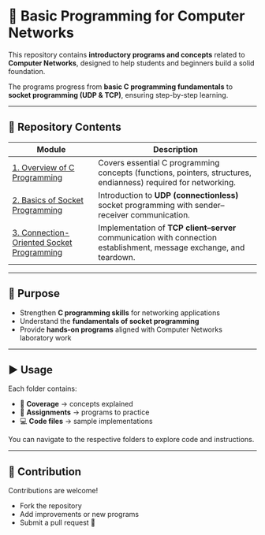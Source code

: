 # 📡 Basic Programming for Computer Networks

This repository contains **introductory programs and concepts** related to **Computer Networks**, designed to help students and beginners build a solid foundation.

The programs progress from **basic C programming fundamentals** to **socket programming (UDP & TCP)**, ensuring step-by-step learning.

---

## 📂 Repository Contents

| Module | Description |
|--------|-------------|
| [1. Overview of C Programming](https://github.com/PrateekRaj8125/CN_Lab/tree/main/Overview%20of%20C%20Programming) | Covers essential C programming concepts (functions, pointers, structures, endianness) required for networking. |
| [2. Basics of Socket Programming](https://github.com/PrateekRaj8125/CN_Lab/tree/main/Basics%20of%20Socket%20Programming) | Introduction to **UDP (connectionless)** socket programming with sender–receiver communication. |
| [3. Connection-Oriented Socket Programming](https://github.com/PrateekRaj8125/CN_Lab/tree/main/Connection%20Oriented%20Socket%20Programming) | Implementation of **TCP client–server** communication with connection establishment, message exchange, and teardown. |

---

## 🎯 Purpose

- Strengthen **C programming skills** for networking applications
- Understand the **fundamentals of socket programming**
- Provide **hands-on programs** aligned with Computer Networks laboratory work

---

## ▶️ Usage

Each folder contains:

- 📘 **Coverage** → concepts explained
- 📝 **Assignments** → programs to practice
- 💻 **Code files** → sample implementations

You can navigate to the respective folders to explore code and instructions.

---

## 🤝 Contribution

Contributions are welcome!

- Fork the repository
- Add improvements or new programs
- Submit a pull request 🚀
